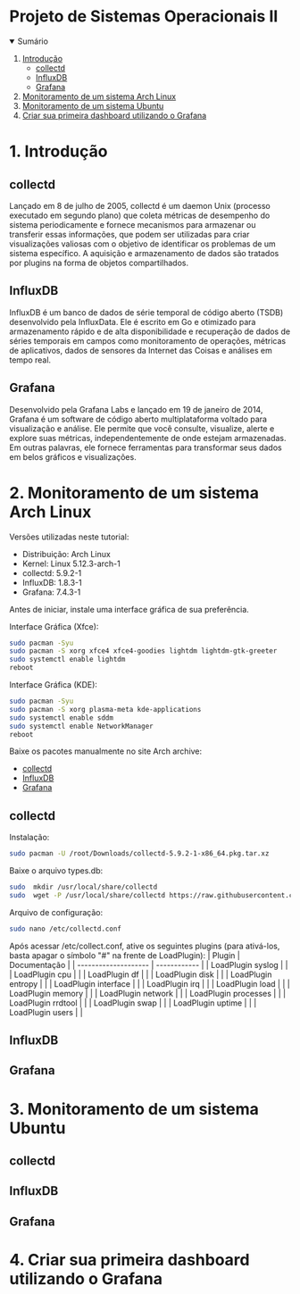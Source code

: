 # Projeto de Sistemas Operacionais II

<details open="open">
  <summary>Sumário</summary>
  <ol>
  <li>
      <a href="#1-introdução">Introdução</a>
      <ul>
        <li><a href="#collectd">collectd</a></li>
        <li><a href="#influxdb">InfluxDB</a></li>
        <li><a href="#grafana">Grafana</a></li>
      </ul>
    </li>
    <li>
      <a href="#2-monitoramento-de-um-sistema-arch-linux">Monitoramento de um sistema Arch Linux</a>
    </li>
    <li>
      <a href="#3-monitoramento-de-um-sistema-ubuntu">Monitoramento de um sistema Ubuntu</a>
    </li>
    <li><a href="#4-criar-sua-primeira-dashboard-utilizando-o-grafana">Criar sua primeira dashboard utilizando o Grafana</a></li>
  </ol>
</details>

# 1. Introdução

## collectd

Lançado em 8 de julho de 2005, collectd é um daemon Unix (processo executado em segundo plano) que coleta métricas de desempenho do sistema periodicamente e fornece mecanismos para armazenar ou transferir essas informações, que podem ser utilizadas para criar visualizações valiosas com o objetivo de identificar os problemas de um sistema específico. A aquisição e armazenamento de dados são tratados por plugins na forma de objetos compartilhados.

## InfluxDB

InfluxDB é um banco de dados de série temporal de código aberto (TSDB) desenvolvido pela InfluxData. Ele é escrito em Go e otimizado para armazenamento rápido e de alta disponibilidade e recuperação de dados de séries temporais em campos como monitoramento de operações, métricas de aplicativos, dados de sensores da Internet das Coisas e análises em tempo real.

## Grafana

Desenvolvido pela Grafana Labs e lançado em 19 de janeiro de 2014, Grafana é um software de código aberto multiplataforma voltado para visualização e análise. Ele permite que você consulte, visualize, alerte e explore suas métricas, independentemente de onde estejam armazenadas. Em outras palavras, ele fornece ferramentas para transformar seus dados em belos gráficos e visualizações.

# 2. Monitoramento de um sistema Arch Linux

Versões utilizadas neste tutorial:

 - Distribuição: Arch Linux
 - Kernel: Linux 5.12.3-arch-1
 - collectd: 5.9.2-1
 - InfluxDB: 1.8.3-1
 - Grafana: 7.4.3-1

Antes de iniciar, instale uma interface gráfica de sua preferência.

Interface Gráfica (Xfce):
```sh
sudo pacman -Syu
sudo pacman -S xorg xfce4 xfce4-goodies lightdm lightdm-gtk-greeter
sudo systemctl enable lightdm
reboot
```

Interface Gráfica (KDE):
```sh
sudo pacman -Syu
sudo pacman -S xorg plasma-meta kde-applications
sudo systemctl enable sddm
sudo systemctl enable NetworkManager
reboot
```

Baixe os pacotes manualmente no site Arch archive:

 - [collectd](https://archive.archlinux.org/packages/c/collectd/collectd-5.9.2-1-x86_64.pkg.tar.xz)
 - [InfluxDB](https://archive.archlinux.org/packages/i/influxdb/influxdb-1.8.3-1-x86_64.pkg.tar.zst)
 - [Grafana](https://archive.archlinux.org/packages/g/grafana/grafana-7.4.3-1-x86_64.pkg.tar.zst)

## collectd

Instalação:
```sh
sudo pacman -U /root/Downloads/collectd-5.9.2-1-x86_64.pkg.tar.xz
```

Baixe o arquivo types.db:
```sh
sudo  mkdir /usr/local/share/collectd
sudo  wget -P /usr/local/share/collectd https://raw.githubusercontent.com/collectd/collectd/master/src/types.db
```
Arquivo de configuração:
```sh
sudo nano /etc/collectd.conf
```
 Após acessar /etc/collect.conf, ative os seguintes plugins (para ativá-los, basta apagar o símbolo "#" na frente de LoadPlugin):
|    Plugin            | Documentação |
| -------------------- | ------------ |
| LoadPlugin syslog    |              | 
| LoadPlugin cpu       |              | 
| LoadPlugin df        |              | 
| LoadPlugin disk      |              | 
| LoadPlugin entropy   |              | 
| LoadPlugin interface |              | 
| LoadPlugin irq       |              | 
| LoadPlugin load      |              | 
| LoadPlugin memory    |              | 
| LoadPlugin network   |              | 
| LoadPlugin processes |              | 
| LoadPlugin rrdtool   |              | 
| LoadPlugin swap      |              | 
| LoadPlugin uptime    |              | 
| LoadPlugin users     |              | 

## InfluxDB

## Grafana

# 3. Monitoramento de um sistema Ubuntu
	
## collectd

## InfluxDB

## Grafana

# 4. Criar sua primeira dashboard utilizando o Grafana

